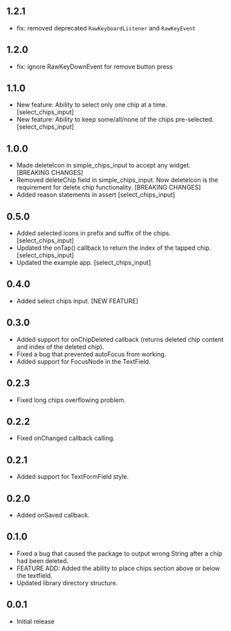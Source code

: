 ## 1.2.1

- fix: removed deprecated `RawKeyboardListener` and `RawKeyEvent`

## 1.2.0

- fix: ignore RawKeyDownEvent for remove button press

## 1.1.0

- New feature: Ability to select only one chip at a time. [select_chips_input]
- New feature: Ability to keep some/all/none of the chips pre-selected. [select_chips_input]

## 1.0.0

- Made deleteIcon in simple_chips_input to accept any widget. [BREAKING CHANGES]
- Removed deleteChip field in simple_chips_input. Now deleteIcon is the requirement for delete chip functionality. [BREAKING CHANGES]
- Added reason statements in assert [select_chips_input]

## 0.5.0

- Added selected icons in prefix and suffix of the chips. [select_chips_input]
- Updated the onTap() callback to return the index of the tapped chip. [select_chips_input]
- Updated the example app. [select_chips_input]

## 0.4.0

- Added select chips input. [NEW FEATURE]

## 0.3.0

- Added support for onChipDeleted callback (returns deleted chip content and index of the deleted chip).
- Fixed a bug that prevented autoFocus from working.
- Added support for FocusNode in the TextField.

## 0.2.3

- Fixed long chips overflowing problem.

## 0.2.2

- Fixed onChanged callback calling.

## 0.2.1

- Added support for TextFormField style.

## 0.2.0

- Added onSaved callback.

## 0.1.0

- Fixed a bug that caused the package to output wrong String after a chip had been deleted.
- FEATURE ADD: Added the ability to place chips section above or below the textfield.
- Updated library directory structure.

## 0.0.1

- Initial release
